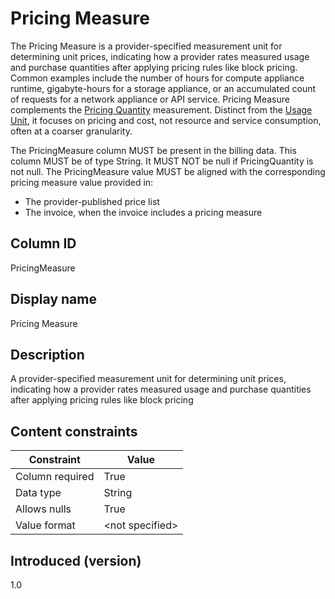 # Pricing Measure

The Pricing Measure is a provider-specified measurement unit for determining unit prices, indicating how a provider rates measured usage and purchase quantities after applying pricing rules like block pricing. Common examples include the number of hours for compute appliance runtime, gigabyte-hours for a storage appliance, or an accumulated count of requests for a network appliance or API service. Pricing Measure complements the [Pricing Quantity](#pricingquantity) measurement. Distinct from the [Usage Unit](#usageunit), it focuses on pricing and cost, not resource and service consumption, often at a coarser granularity.

The PricingMeasure column MUST be present in the billing data. This column MUST be of type String. It MUST NOT be null if PricingQuantity is not null. The PricingMeasure value MUST be aligned with the corresponding pricing measure value provided in:

* The provider-published price list
* The invoice, when the invoice includes a pricing measure

## Column ID

PricingMeasure

## Display name

Pricing Measure

## Description

A provider-specified measurement unit for determining unit prices, indicating how a provider rates measured usage and purchase quantities after applying pricing rules like block pricing

## Content constraints

| Constraint      | Value           |
|-----------------|-----------------|
| Column required | True            |
| Data type       | String          |
| Allows nulls    | True            |
| Value format    | \<not specified> |

## Introduced (version)

1.0
